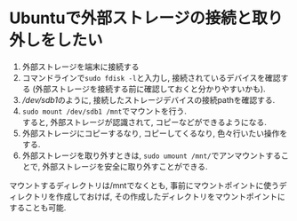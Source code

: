 # Ubuntuで外部ストレージの接続と取り外しをしたい

1. 外部ストレージを端末に接続する
2. コマンドラインで`sudo fdisk -l`と入力し, 接続されているデバイスを確認する (外部ストレージを接続する前に確認しておくと分かりやすいかも).
3. */dev/sdb1*のように, 接続したストレージデバイスの接続pathを確認する.
4. `sudo mount /dev/sdb1 /mnt`でマウントを行う.  
すると, 外部ストレージが認識されて, コピーなどができるようになる.
5. 外部ストレージにコピーするなり, コピーしてくるなり, 色々行いたい操作をする.
6. 外部ストレージを取り外すときは, `sudo umount /mnt/`でアンマウントすることで, 外部ストレージを安全に取り外すことができる.

マウントするディレクトリは/mntでなくとも, 事前にマウントポイントに使うディレクトリを作成しておけば, その作成したディレクトリをマウントポイントにすることも可能.

